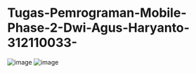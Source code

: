 # Tugas-Pemrograman-Mobile-Phase-2-Dwi-Agus-Haryanto-312110033-

![image](https://user-images.githubusercontent.com/31887335/198913754-48f37c9a-f742-480a-bcb9-908e3487694e.png)
![image](https://user-images.githubusercontent.com/31887335/198913768-82ef889e-31c4-4b2a-aa03-831306dae3c3.png)
